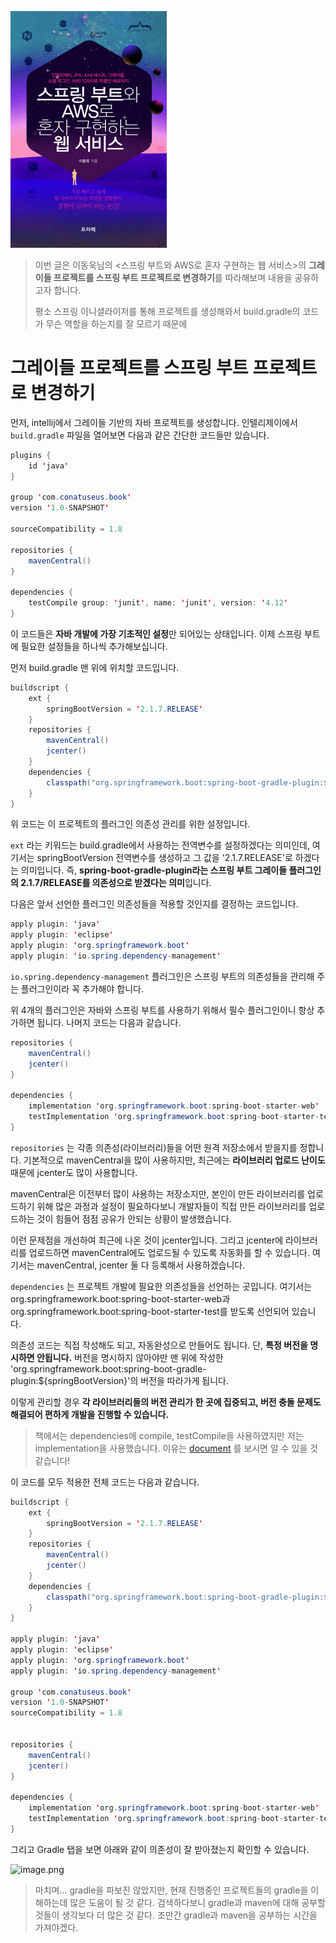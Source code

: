 ![image.jpg](https://github.com/Conatuseus/TIL/blob/master/images/%EC%9D%B4%EB%8F%99%EC%9A%B1%EB%8B%98%20%EC%B1%85/Springboot.jpg?raw=true)

> 이번 글은 이동욱님의 <스프링 부트와 AWS로 혼자 구현하는 웹 서비스>의 **그레이들 프로젝트를 스프링 부트 프로젝트로 변경하기**를 따라해보며 내용을 공유하고자 합니다.
>
> 평소 스프링 이니셜라이저를 통해 프로젝트를 생성해와서 build.gradle의 코드가 무슨 역할을 하는지를 잘 모르기 때문에 



# 그레이들 프로젝트를 스프링 부트 프로젝트로 변경하기



 먼저, intellij에서 그레이들 기반의 자바 프로젝트를 생성합니다. 인텔리제이에서 `build.gradle` 파일을 열어보면 다음과 같은 간단한 코드들만 있습니다.

~~~ java
plugins {
    id 'java'
}

group 'com.conatuseus.book'
version '1.0-SNAPSHOT'

sourceCompatibility = 1.8

repositories {
    mavenCentral()
}

dependencies {
    testCompile group: 'junit', name: 'junit', version: '4.12'
}
~~~

이 코드들은 **자바 개발에 가장 기초적인 설정**만 되어있는 상태입니다. 이제 스프링 부트에 필요한 설정들을 하나씩 추가해보십니다.

먼저 build.gradle 맨 위에 위치할 코드입니다.

~~~ java
buildscript {
    ext {
        springBootVersion = '2.1.7.RELEASE'
    }
    repositories {
        mavenCentral()
        jcenter()
    }
    dependencies {
        classpath("org.springframework.boot:spring-boot-gradle-plugin:${springBootVersion}")
    }
}

~~~

 위 코드는 이 프로젝트의 플러그인 의존성 관리를 위한 설정입니다.

 `ext` 라는 키워드는 build.gradle에서 사용하는 전역변수를 설정하겠다는 의미인데, 여기서는 springBootVersion 전역변수를 생성하고 그 값을 '2.1.7.RELEASE'로 하겠다는 의미입니다. 즉, **spring-boot-gradle-plugin라는 스프링 부트 그레이들 플러그인의 2.1.7/RELEASE를 의존성으로 받겠다는 의미**입니다.

 다음은 앞서 선언한 플러그인 의존성들을 적용할 것인지를 결정하는 코드입니다.

~~~ java
apply plugin: 'java'
apply plugin: 'eclipse'
apply plugin: 'org.springframework.boot'
apply plugin: 'io.spring.dependency-management'
~~~

 `io.spring.dependency-management` 플러그인은 스프링 부트의 의존성들을 관리해 주는 플러그인이라 꼭 추가해야 합니다.

 위 4개의 플러그인은 자바와 스프링 부트를 사용하기 위해서 필수 플러그인이니 항상 추가하면 됩니다. 나머지 코드는 다음과 같습니다.

```java
repositories {
    mavenCentral()
    jcenter()
}

dependencies {
    implementation 'org.springframework.boot:spring-boot-starter-web'
    testImplementation 'org.springframework.boot:spring-boot-starter-test'
}
```

`repositories` 는 각종 의존성(라이브러리)들을 어떤 원격 저장소에서 받을지를 정합니다. 기본적으로 mavenCentral을 많이 사용하지만, 최근에는 **라이브러리 업로드 난이도** 때문에 jcenter도 많이 사용합니다.

mavenCentral은 이전부터 많이 사용하는 저장소지만, 본인이 만든 라이브러리를 업로드하기 위해 많은 과정과 설정이 필요하다보니 개발자들이 직접 만든 라이브러리를 업로드하는 것이 힘들어 점점 공유가 안되는 상황이 발생했습니다.

 이런 문제점을 개선하여 최근에 나온 것이 jcenter입니다. 그리고 jcenter에 라이브러리를 업로드하면 mavenCentral에도 업로드될 수 있도록 자동화를 할 수 있습니다. 여기서는 mavenCentral, jcenter 둘 다 등록해서 사용하겠습니다.

`dependencies` 는 프로젝트 개발에 필요한 의존성들을 선언하는 곳입니다. 여기서는 org.springframework.boot:spring-boot-starter-web과 org.springframework.boot:spring-boot-starter-test를 받도록 선언되어 있습니다. 

 의존성 코드는 직접 작성해도 되고, 자동완성으로 만들어도 됩니다. 단, **특정 버전을 명시하면 안됩니다.** 버전을 명시하지 않아야만 맨 위에 작성한 'org.springframework.boot:spring-boot-gradle-plugin:${springBootVersion}'의 버전을 따라가게 됩니다.

 이렇게 관리할 경우 **각 라이브러리들의 버전 관리가 한 곳에 집중되고, 버전 충돌 문제도 해결되어 편하게 개발을 진행할 수 있습니다.**

> 책에서는 dependencies에 compile, testCompile을 사용하였지만 저는 implementation을 사용했습니다.
> 이유는 [document](https://docs.gradle.org/current/userguide/java_library_plugin.html) 를 보시면 알 수 있을 것 같습니다!

이 코드를 모두 적용한 전체 코드는 다음과 같습니다.

~~~ java
buildscript {
    ext {
        springBootVersion = '2.1.7.RELEASE'
    }
    repositories {
        mavenCentral()
        jcenter()
    }
    dependencies {
        classpath("org.springframework.boot:spring-boot-gradle-plugin:${springBootVersion}")
    }
}

apply plugin: 'java'
apply plugin: 'eclipse'
apply plugin: 'org.springframework.boot'
apply plugin: 'io.spring.dependency-management'

group 'com.conatuseus.book'
version '1.0-SNAPSHOT'
sourceCompatibility = 1.8


repositories {
    mavenCentral()
    jcenter()
}

dependencies {
    implementation 'org.springframework.boot:spring-boot-starter-web'
    testImplementation 'org.springframework.boot:spring-boot-starter-test'
}
~~~

그리고 Gradle 탭을 보면 아래와 같이 의존성이 잘 받아졌는지 확인할 수 있습니다.

![image.png](https://images.velog.io/post-images/conatuseus/845c2dc0-1e72-11ea-b71c-d18bc94cecdf/image.png)


> 마치며...
gradle을 파보진 않았지만, 현재 진행중인 프로젝트들의 gradle을 이해하는데 많은 도움이 될 것 같다.
검색하다보니 gradle과 maven에 대해 공부할 것들이 생각보다 더 많은 것 같다.
조만간 gradle과 maven을 공부하는 시간을 가져야겠다.

